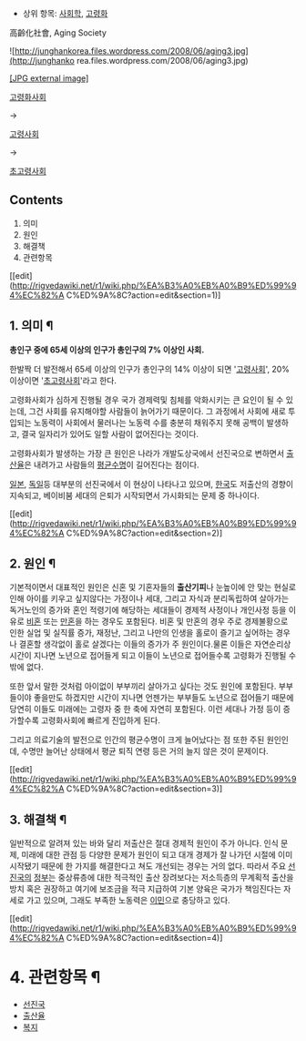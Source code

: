   * 상위 항목: [사회학](%EC%82%AC%ED%9A%8C%ED%95%99.md), [고령화](%EA%B3%A0%EB%A0%B9%ED%99%94.md)  

高齡化社會, Aging Society

![http://junghankorea.files.wordpress.com/2008/06/aging3.jpg](http://junghanko
rea.files.wordpress.com/2008/06/aging3.jpg)

[[JPG external
image]](http://junghankorea.files.wordpress.com/2008/06/aging3.jpg)

[고령화사회](%EA%B3%A0%EB%A0%B9%ED%99%94%EC%82%AC%ED%9A%8C.md)

→

[고령사회](%EA%B3%A0%EB%A0%B9%EC%82%AC%ED%9A%8C.md)

→

[초고령사회](%EC%B4%88%EA%B3%A0%EB%A0%B9%EC%82%AC%ED%9A%8C.md)

  

## Contents

    

1. 의미 
2. 원인 
3. 해결책 
4. 관련항목 

[[edit](http://rigvedawiki.net/r1/wiki.php/%EA%B3%A0%EB%A0%B9%ED%99%94%EC%82%A
C%ED%9A%8C?action=edit&section=1)]

## 1. 의미 ¶

**총인구 중에 65세 이상의 인구가 총인구의 7% 이상인 사회.**

  

한발짝 더 발전해서 65세 이상의 인구가 총인구의 14% 이상이 되면
'[고령사회](%EA%B3%A0%EB%A0%B9%EC%82%AC%ED%9A%8C.md)', 20% 이상이면
'[초고령사회](%EC%B4%88%EA%B3%A0%EB%A0%B9%EC%82%AC%ED%9A%8C.md)'라고 한다.

  

고령화사회가 심하게 진행될 경우 국가 경제력및 침체를 악화시키는 큰 요인이 될 수 있는데, 그건 사회를 유지해야할 사람들이 늙어가기
때문이다. 그 과정에서 사회에 새로 투입되는 노동력이 사회에서 물러나는 노동력 수를 충분히 채워주지 못해 공백이 발생하고, 결국 일자리가
있어도 일할 사람이 없어진다는 것이다.

  

고령화사회가 발생하는 가장 큰 원인은 나라가 개발도상국에서 선진국으로 변하면서
[출산율](%EC%B6%9C%EC%82%B0%EC%9C%A8.md)은 내려가고 사람들의 [평균수명](%ED%8F%89%EA%B7%A0%20%EC%88%98%EB%AA%85.md)이 길어진다는 점이다.

  

[일본](%EC%9D%BC%EB%B3%B8.md), [독일](%EB%8F%85%EC%9D%BC.md)등 대부분의 선진국에서 이
현상이 나타나고 있으며, [한국](%ED%95%9C%EA%B5%AD.md)도 저출산의 경향이 지속되고, 베이비붐 세대의 은퇴가
시작되면서 가시화되는 문제 중 하나이다.

  

[[edit](http://rigvedawiki.net/r1/wiki.php/%EA%B3%A0%EB%A0%B9%ED%99%94%EC%82%A
C%ED%9A%8C?action=edit&section=2)]

## 2. 원인 ¶

기본적이면서 대표적인 원인은 신혼 및 기혼자들의 **출산기피**나 눈높이에 안 맞는 현실로 인해 아이를 키우고 싶지않다는 가정이나 세대,
그리고 자식과 분리독립하여 살아가는 독거노인의 증가와 혼인 적령기에 해당하는 세대들이 경제적 사정이나 개인사정 등을 이유로
[비혼](%EB%B9%84%ED%98%BC.md) 또는 [만혼](%EB%A7%8C%ED%98%BC.md)을 하는 경우도 포함된다.
비혼 및 만혼의 경우 주로 경제불황으로 인한 실업 및 실직률 증가, 재정난, 그리고 나만의 인생을 홀로이 즐기고 싶어하는 경우나 결혼할
생각없이 홀로 살겠다는 이들의 증가가 주 원인이다.물론 이들은 자연순리상 시간이 지나면 노년으로 접어들게 되고 이들이 노년으로 접어들수록
고령화가 진행될 수 밖에 없다.

  

또한 앞서 말한 것처럼 아이없이 부부끼리 살아가고 싶다는 것도 원인에 포함된다. 부부들이야 좋을만도 하겠지만 시간이 지나면 언젠가는 부부들도
노년으로 접어들기 때문에 당연히 이들도 미래에는 고령자 중 한 축에 자연히 포함된다. 이런 세대나 가정 등이 증가할수록 고령화사회에 빠르게
진입하게 된다.

  

그리고 의료기술의 발전으로 인간의 평균수명이 크게 늘어났다는 점 또한 주된 원인인데, 수명만 늘어난 상태에서 평균 퇴직 연령 등은 거의 늘지
않은 것이 문제이다.

[[edit](http://rigvedawiki.net/r1/wiki.php/%EA%B3%A0%EB%A0%B9%ED%99%94%EC%82%A
C%ED%9A%8C?action=edit&section=3)]

## 3. 해결책 ¶

일반적으로 알려져 있는 바와 달리 저출산은 절대 경제적 원인이 주가 아니다. 인식 문제, 미래에 대한 관점 등 다양한 문제가 원인이 되고
대개 경제가 잘 나가던 시절에 이미 시작됐기 때문에 한 가지를 해결한다고 쳐도 개선되는 경우는 거의 없다. 따라서 주요
[선진](%EB%AF%B8%EA%B5%AD.md)[국의](%EB%B6%81%EC%9C%A0%EB%9F%BD.md)
[정부](%EC%98%81%EA%B5%AD.md)는 중상류층에 대한 적극적인 출산 장려보다는 저소득층의 무계획적 출산을 방치 혹은
권장하고 여기에 보조금을 적극 지급하여 기본 양육은 국가가 책임진다는 자세로 가고 있으며, 그래도 부족한 노동력은
[이민](%EC%9D%B4%EB%AF%BC.md)으로 충당하고 있다.

  

[[edit](http://rigvedawiki.net/r1/wiki.php/%EA%B3%A0%EB%A0%B9%ED%99%94%EC%82%A
C%ED%9A%8C?action=edit&section=4)]

# 4. 관련항목 ¶

  * [선진국](%EC%84%A0%EC%A7%84%EA%B5%AD.md)
  * [출산율](%EC%B6%9C%EC%82%B0%EC%9C%A8.md)
  * [복지](%EB%B3%B5%EC%A7%80.md)

